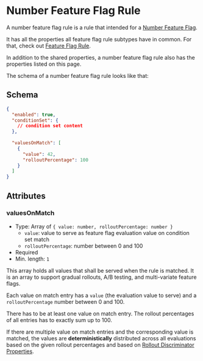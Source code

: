 # Number Feature Flag Rule

A number feature flag rule is a rule that intended for a [Number Feature Flag](../feature-flag/number.md).

It has all the properties all feature flag rule subtypes have in common. For that,
check out [Feature Flag Rule](./index.md).

In addition to the shared properties, a number feature flag rule also
has the properties listed on this page.

The schema of a number feature flag rule looks like that:

## Schema

```json
{
  "enabled": true,
  "conditionSet": {
    // condition set content 
  },
  
  "valuesOnMatch": [
    {
      "value": 42,
      "rolloutPercentage": 100
    }
  ]
}
```

## Attributes

### valuesOnMatch

- Type: Array of `{ value: number, rolloutPercentage: number }`
    - `value`: value to serve as feature flag evaluation value on condition set match
    - `rolloutPercentage`: number between 0 and 100
- Required
- Min. length: `1`

This array holds all values that shall be served when the rule is matched. It is an array
to support gradual rollouts, A/B testing, and multi-variate feature flags.

Each value on match entry has a `value` (the evaluation value to serve) and a `rolloutPercentage`
number between 0 and 100.

There has to be at least one value on match entry. The rollout percentages of all entries has
to exactly sum up to 100.

If there are multiple value on match entries and the corresponding value is matched,
the values are **deterministically** distributed across all evaluations based
on the given rollout percentages and based on [Rollout Discriminator Properties](../property.md#rolloutdiscriminator).

